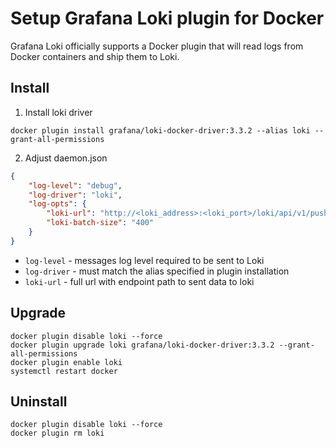 # Setup Grafana Loki plugin for Docker

Grafana Loki officially supports a Docker plugin that will read logs from Docker containers and ship them to Loki.

## Install

1. Install loki driver

```shell
docker plugin install grafana/loki-docker-driver:3.3.2 --alias loki --grant-all-permissions
```

2. Adjust daemon.json

```JSON
{
    "log-level": "debug",
    "log-driver": "loki",
    "log-opts": {
        "loki-url": "http://<loki_address>:<loki_port>/loki/api/v1/push",
        "loki-batch-size": "400"
    }
}
```

- `log-level` - messages log level required to be sent to Loki
- `log-driver` - must match the alias specified in plugin installation
- `loki-url` - full url with endpoint path to sent data to loki

## Upgrade

```shell
docker plugin disable loki --force
docker plugin upgrade loki grafana/loki-docker-driver:3.3.2 --grant-all-permissions
docker plugin enable loki
systemctl restart docker
```

## Uninstall

```shell
docker plugin disable loki --force
docker plugin rm loki
```
